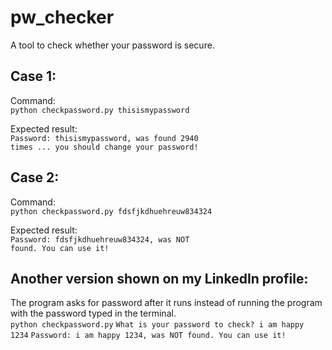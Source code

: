 # pw_checker
A tool to check whether your password is secure.
<h2>Case 1:</h2>
Command:<br>
<code>python checkpassword.py thisismypassword</code>

Expected result:<br>
<code>Password: thisismypassword, was found 2940 times ... you should change your password!</code>
<br>
<h2>Case 2:</h2>
Command:<br>
<code>python checkpassword.py fdsfjkdhuehreuw834324</code>

Expected result:<br>
<code>Password: fdsfjkdhuehreuw834324, was NOT found. You can use it!</code>
<br>
<h2>Another version shown on my LinkedIn profile:</h2>
The program asks for password after it runs instead of running the program with the password typed in the terminal.<br>
<code>python checkpassword.py</code>
<code>What is your password to check? i am happy 1234</code>
<code>Password: i am happy 1234, was NOT found. You can use it!<code>
